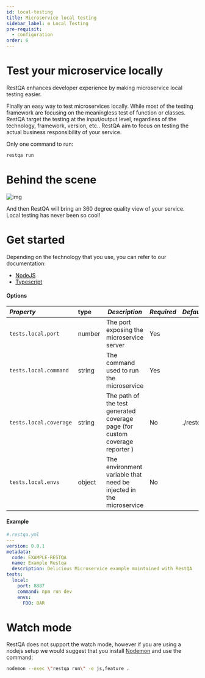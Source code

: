 ```yaml
---
id: local-testing
title: Microservice local testing
sidebar_label: ⚙️ Local Testing
pre-requisit:
  - configuration
order: 6
---
```


# Test your microservice locally

RestQA enhances developer experience by making microservice local testing easier.

Finally an easy way to test microservices locally. While most of the testing framework are focusing on the meaningless test of function or classes.
RestQA target the testing at the input/output level, regardless of the technology, framework, version, etc..
RestQA aim to focus on testing the actual business responsibility of your service.

Only one command to run:

```bash
restqa run
```

# Behind the scene

![img](images/documentation/local.png)

And then RestQA will bring an 360 degree quality view of your service. Local testing has never been so cool!

# Get started

Depending on the technology that you use, you can refer to our documentation:

* [NodeJS](#/documentation/nodejs)
* [Typescript](#/documentation/typescript)

#### Options


| *Property*              | type           | *Description*                                                                | *Required* | *Default*                      |
|:------------------------|:---------------| -----------------------------------------------------------------------------|------------|:-------------------------------|
| `tests.local.port`      | number         | The port exposing the microservice server                                    | Yes        |                                |
| `tests.local.command`   | string         | The command used to run the microservice                                     | Yes        |                                |
| `tests.local.coverage`  | string         | The path of the test generated coverage page (for custom coverage reporter ) | No         | ./restqa/coverage/index.html   |
| `tests.local.envs`      | object         | The environment variable that need be injected in the microservice           | No         |                                |

#### Example

```yaml
#.restqa.yml
---
version: 0.0.1
metadata:
  code: EXAMPLE-RESTQA
  name: Example Restqa
  description: Delicious Microservice example maintained with RestQA
tests:
  local:
    port: 8887
    command: npm run dev
    envs:
      FOO: BAR
```

# Watch mode

RestQA does not support the watch mode, however if you are using a nodejs setup we would suggest that you install [Nodemon](https://www.npmjs.com/package/nodemon) and use the command:

```bash
nodemon --exec \"restqa run\" -e js,feature .
```
